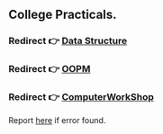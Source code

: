 ## College Practicals.
### Redirect 👉 [Data Structure](https://github.com/FlashXT/codes/tree/main/DataStructure)
### Redirect 👉 [OOPM](https://github.com/FlashXT/codes/tree/main/OOPM)
### Redirect 👉 [ComputerWorkShop](https://github.com/FlashXT/codes/tree/main/ComputerWorkShop)


Report [he](https://riotoreo.t.me)[re](https://t.me/riotoreo) if error found.
